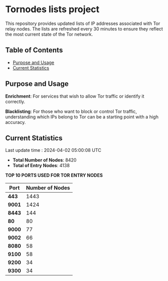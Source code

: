 # Tornodes lists project

This repository provides updated lists of IP addresses associated with Tor relay nodes. The lists are refreshed every 30 minutes to ensure they reflect the most current state of the Tor network.

## Table of Contents

- [Purpose and Usage](#purpose-and-usage)
- [Current Statistics](#current-statistics)


## Purpose and Usage

**Enrichment**: For services that wish to allow Tor traffic or identify it correctly.

**Blacklisting**: For those who want to block or control Tor traffic, understanding which IPs belong to Tor can be a starting point with a high accuracy.

## Current Statistics

Last update time : 2024-04-02 05:00:08 UTC

- **Total Number of Nodes**: 8420
- **Total of Entry Nodes**: 4138

**TOP 10 PORTS USED FOR TOR ENTRY NODES**

| **Port** | **Number of Nodes** |
|------|-----------------|
| **443**   | 1443  |
| **9001**   | 1424  |
| **8443**   | 144  |
| **80**   | 80  |
| **9000**   | 77  |
| **9002**   | 66  |
| **8080**   | 58  |
| **9100**   | 58  |
| **9200**   | 34  |
| **9300**   | 34  |

